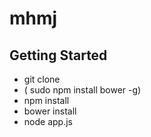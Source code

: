# mhmj #

## Getting Started ##

* git clone
* ( sudo npm install bower -g)
* npm install
* bower install
* node app.js
